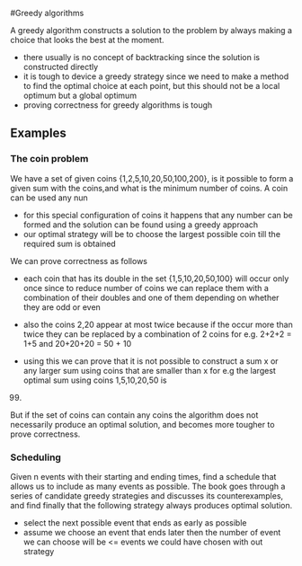 #Greedy algorithms

A greedy algorithm constructs a solution to the problem by always making a choice 
that looks the best at the moment. 

* there usually is no concept of backtracking since the solution is constructed directly
* it is tough to device a greedy strategy since we need to make a method to find the optimal choice at each point, but this should not be a local optimum but a global optimum
* proving correctness for greedy algorithms is tough


## Examples

### The coin problem

We have a set of given coins {1,2,5,10,20,50,100,200}, is it possible to form a given sum with
the coins,and what is the minimum number of coins. A coin can be used any nun

* for this special configuration of coins it happens that any number can be formed and the solution can be found using a greedy approach
* our optimal strategy will be to choose the largest possible coin till the required sum is obtained

We can prove correctness as follows

* each coin that has its double in the set {1,5,10,20,50,100} will occur only once since to reduce number of coins we can replace them with a combination of their doubles and one of them depending on whether they are odd or even
* also the coins 2,20 appear at most twice because if the occur more than twice they can be replaced by a combination of 2  coins for e.g. 2+2+2 = 1+5 and 20+20+20 = 50 + 10

* using this we can prove that it is not possible to construct a sum x or any larger sum using coins that are smaller than x for e.g the largest optimal sum using coins 1,5,10,20,50 is 
 99.

But if the set of coins can contain any coins the algorithm does not necessarily produce an optimal solution, and becomes more tougher to prove correctness.

### Scheduling

Given n events with their starting and ending times, find a schedule that allows us to include
as many events as possible. The book goes through a series of candidate greedy strategies and
discusses its counterexamples, and find finally that the following strategy always produces 
optimal solution.

* select the next possible event that ends as early as possible
* assume we choose an event that ends later then the number of event we can choose will be <= events we could have chosen with out strategy 
